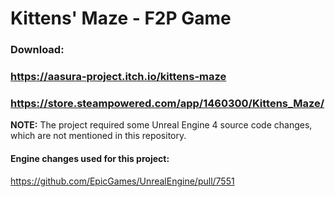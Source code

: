 # Kittens' Maze - F2P Game
### Download:
### https://aasura-project.itch.io/kittens-maze
### https://store.steampowered.com/app/1460300/Kittens_Maze/
__NOTE:__ The project required some Unreal Engine 4 source code changes, which are not mentioned in this repository.

#### Engine changes used for this project:
https://github.com/EpicGames/UnrealEngine/pull/7551
